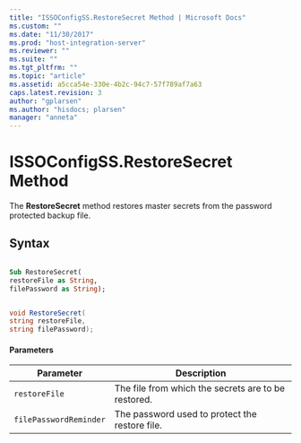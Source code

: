 ```yaml
---
title: "ISSOConfigSS.RestoreSecret Method | Microsoft Docs"
ms.custom: ""
ms.date: "11/30/2017"
ms.prod: "host-integration-server"
ms.reviewer: ""
ms.suite: ""
ms.tgt_pltfrm: ""
ms.topic: "article"
ms.assetid: a5cca54e-330e-4b2c-94c7-57f789af7a63
caps.latest.revision: 3
author: "gplarsen"
ms.author: "hisdocs; plarsen"
manager: "anneta"
---
```

# ISSOConfigSS.RestoreSecret Method
The **RestoreSecret** method restores master secrets from the password protected backup file.  

## Syntax  

```vb  

Sub RestoreSecret(  
restoreFile as String,  
filePassword as String);  
```  

```csharp  

void RestoreSecret(  
string restoreFile,  
string filePassword);  
```  

#### Parameters  

|       Parameter        |                     Description                     |
|------------------------|-----------------------------------------------------|
|     `restoreFile`      | The file from which the secrets are to be restored. |
| `filePasswordReminder` |   The password used to protect the restore file.    |

